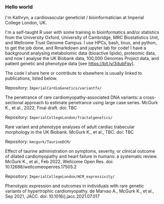 ### Hello world

I'm Kathryn, a cardiovascular geneticist / bioinformatician at Imperial College London, UK. 

I'm a self-taught R user with some training in bioinformatics and/or statistics from the University Oxford, University of Cambridge, MRC Biostatistics Unit, and Wellcome Trust Genome Campus. I use HPCs, bash, linux, and python, to get the job done, and Rmarkdown and jupyter lab for code! I have a background analysing metabolomic data (bioactive lipids), proteomic data, and now I analyse the UK Biobank data, 100,000 Genomes Project data, and patient genetic and phenotype data [see https://bit.ly/3dubFqy]. 

The code I share here or contribute to elsewhere is usually linked to publications, listed below.

Repository: `ImperialCardioGenetics/variantfx/`

The penetrance of rare cardiomyopathy-associated DNA variants: a cross-sectional approach to estimate penetrance using large case series.
McGurk K., et al., 2022, Final draft.
doi: TBC

Repository: `ImperialCollegeLondon/fractalgenetics/`

Rare variant and phenotype analyses of adult cardiac trabecular morphology in the UK Biobank.
McGurk K., et al., TBC.
doi: TBC

Repository: `kmcgurk/TaurineDCM/`

Effect of taurine administration on symptoms, severity, or clinical outcome of dilated cardiomyopathy and heart failure in humans: a systematic review.
McGurk K., et al., Feb 2022, Wellcome Open Res.
doi: 10.12688/wellcomeopenres.17505.2

Repository: `ImperialCollegeLondon/HCM_expressivity/`

Phenotypic expression and outcomes in individuals with rare genetic variants of hypertrophic cardiomyopathy.
de Marvao A., McGurk K., et al., Sep 2021, JACC.
doi: 10.1016/j.jacc.2021.07.017
